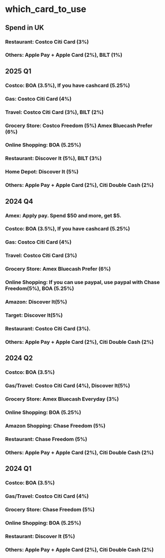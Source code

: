 # which_card_to_use
## Spend in UK
### Restaurant: Costco Citi Card (3%)
### Others: Apple Pay + Apple Card (2%), BILT (1%)

## 2025 Q1
### Costco: BOA (3.5%), If you have cashcard (5.25%)
### Gas: Costco Citi Card (4%)
### Travel: Costco Citi Card (3%), BILT (2%)
### Grocery Store: Costco Freedom (5%) Amex Bluecash Prefer (6%)
### Online Shopping: BOA (5.25%)
### Restaurant: Discover It (5%), BILT (3%)
### Home Depot: Discover It (5%)
### Others: Apple Pay + Apple Card (2%), Citi Double Cash (2%)

## 2024 Q4
### Amex: Apply pay. Spend $50 and more, get $5.
### Costco: BOA (3.5%), If you have cashcard (5.25%)
### Gas: Costco Citi Card (4%)
### Travel: Costco Citi Card (3%)
### Grocery Store: Amex Bluecash Prefer (6%)
### Online Shopping: If you can use paypal, use paypal with Chase Freedom(5%), BOA (5.25%)
### Amazon: Discover It(5%)
### Target: Discover It(5%)
### Restaurant: Costco Citi Card (3%).
### Others: Apple Pay + Apple Card (2%), Citi Double Cash (2%)



## 2024 Q2
### Costco: BOA (3.5%)
### Gas/Travel: Costco Citi Card (4%), Discover It(5%)
### Grocery Store: Amex Bluecash Everyday (3%)
### Online Shopping: BOA (5.25%)
### Amazon Shopping: Chase Freedom (5%)
### Restaurant: Chase Freedom (5%)
### Others: Apple Pay + Apple Card (2%), Citi Double Cash (2%)

## 2024 Q1
### Costco: BOA (3.5%)
### Gas/Travel: Costco Citi Card (4%)
### Grocery Store: Chase Freedom (5%)
### Online Shopping: BOA (5.25%)
### Restaurant: Discover It (5%)
### Others: Apple Pay + Apple Card (2%), Citi Double Cash (2%)
